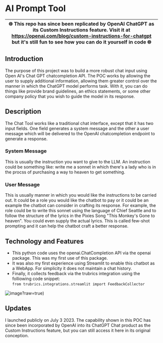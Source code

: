 # AI Prompt Tool   

| 🌐 This repo has since been replicated by OpenAI ChatGPT as its Custom Instructions feature. Visit it at https://openai.com/blog/custom-instructions-for-chatgpt but it's still fun to see how you can do it yourself in code 🌐 |
| --- |

## Introduction  
The purpose of this project was to build a more robust chat input using Open AI's Chat GPT chatcompletion API. The POC works by allowing the user to supply additional information, allowing them greater control over the manner in which the ChatGPT model performs task. With it, you can do things like provide brand guidelines, an ethics statements, or some other company policy that you wish to guide the model in its response.  

## Description
The Chat Tool works like a traditional chat interface, except that it has two input fields. One field generates a system message and the other a user message which will be delivered to the OpenAI chatcompletion endpoint to generate a response.

### System Message  
This is usually the instruction you want to give to the LLM. An instruction could be something like: write me a sonnet in which there's a lady who is in the procss of purchasing a way to heaven to get something. 

### User Message  
This is usually manner in which you would like the instructions to be carried out. It could be a role you would like the chatbot to pay or it could be an example the chatbot can consider in crafting its response. For example, the role could be to write this sonnet using the language of Chief Seattle and to follow the structure of the lyrics in the Pixies Song "This Monkey's Gone to heaven". You could even supply the actual lyrics. This is called few-shot prompting and it can help the chatbot craft a better response.

## Technology and Features  
- This python code uses the openai.ChatCompletion API via the openai package. This was my first use of this package.  
- It was also my first experience using Streamlit to enable this chatbot as a WebApp. For simplicity it does not maintain a chat history.  
- Finally, it collects feedback via the trubrics integration using the folliowing code snippet:  
```from trubrics.integrations.streamlit import FeedbackCollector```
  
![image](https://github.com/dvvilkins/Webapp1/blob/1d6b407cee00e53d1a1895baec52192982f914b5/UI_Chatv1_.png)?raw=true)   



## Updates  
I launched publicly on July 3 2023. The capability shown in this POC has since been incorporated by OpenAI into its ChatGPT Chat product as the Custom Instructions feature, but you can still access it here in its original conception. 


